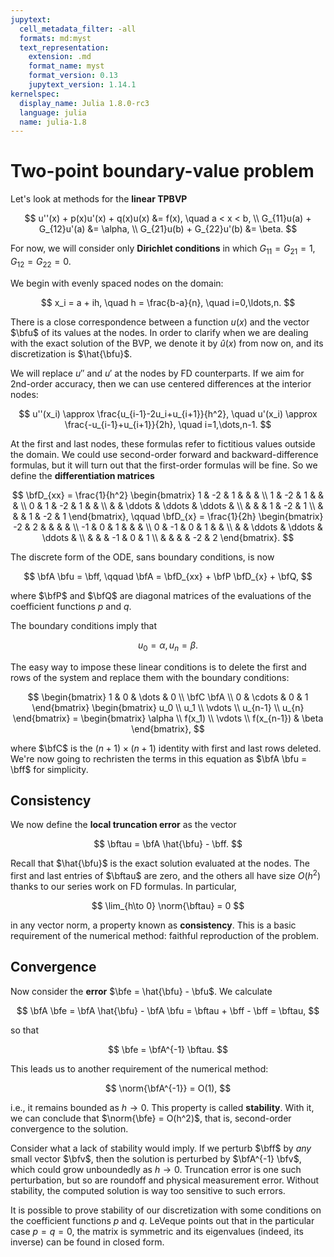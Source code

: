 ```yaml
---
jupytext:
  cell_metadata_filter: -all
  formats: md:myst
  text_representation:
    extension: .md
    format_name: myst
    format_version: 0.13
    jupytext_version: 1.14.1
kernelspec:
  display_name: Julia 1.8.0-rc3
  language: julia
  name: julia-1.8
---
```


# Two-point boundary-value problem

Let's look at methods for the **linear TPBVP**

$$
u''(x) + p(x)u'(x) + q(x)u(x) &= f(x), \quad a < x < b, \\ 
G_{11}u(a) + G_{12}u'(a)  &= \alpha, \\ 
G_{21}u(b) + G_{22}u'(b)  &= \beta. 
$$

For now, we will consider only **Dirichlet conditions** in which $G_{11}=G_{21}=1$, $G_{12}=G_{22}=0$.

We begin with evenly spaced nodes on the domain:

$$
x_i = a + ih, \quad h = \frac{b-a}{n}, \quad i=0,\ldots,n.
$$

There is a close correspondence between a function $u(x)$ and the vector $\bfu$ of its values at the nodes. In order to clarify when we are dealing with the exact solution of the BVP, we denote it by $\hat{u}(x)$ from now on, and its discretization is $\hat{\bfu}$.


We will replace $u''$ and $u'$ at the nodes by FD counterparts. If we aim for 2nd-order accuracy, then we can use centered differences at the interior nodes:

$$
u''(x_i) \approx \frac{u_{i-1}-2u_i+u_{i+1}}{h^2}, \quad u'(x_i) \approx \frac{-u_{i-1}+u_{i+1}}{2h}, \quad i=1,\dots,n-1. 
$$

At the first and last nodes, these formulas refer to fictitious values outside the domain. We could use second-order forward and backward-difference formulas, but it will turn out that the first-order formulas will be fine. So we define the **differentiation matrices** 

$$
\bfD_{xx} = \frac{1}{h^2}  \begin{bmatrix} 
1 & -2 & 1 & & & \\ 
1 & -2 & 1 & & & \\ 
0 & 1 & -2 & 1 & & \\ 
& & \ddots & \ddots & \ddots & \\ 
& & & 1 & -2 & 1 \\
& & & 1 & -2 & 1 
\end{bmatrix}, 
\qquad 
\bfD_{x} = \frac{1}{2h}  \begin{bmatrix} 
-2 & 2 & & & & \\ 
-1 & 0 & 1 & & & \\ 
0 & -1 & 0 & 1 & & \\ 
& & \ddots & \ddots & \ddots & \\ 
& & & -1 & 0 & 1 \\
& & & & -2 & 2 
\end{bmatrix}.
$$

The discrete form of the ODE, sans boundary conditions, is now

$$
\bfA \bfu = \bff, \qquad \bfA = \bfD_{xx} + \bfP \bfD_{x} + \bfQ,
$$

where $\bfP$ and $\bfQ$ are diagonal matrices of the evaluations of the coefficient functions $p$ and $q$. 

The boundary conditions imply that

$$
u_0 = \alpha, \, u_n = \beta. 
$$

<!-- Recall that matrix-vector multiplication is identical to a linear combination of the matrix columns:

$$
\bfA \bfu = u_0 \bfa_0 + u_1 \bfa_1 + \cdots + u_n \bfa_n. 
$$

Hence the linear system is 

$$
\alpha \bfa_0 + u_1 \bfa_1 + \cdots + \beta \bfa_n & = \bff \\ 
u_1 \bfa_1 + \cdots + u_{n-1} \bfa_{n-1} & = \bff - \alpha \bfa_0  - \beta \bfa_n,
$$

where the right-hand side is a known vector. The left-hand side has $n+1$ rows but only $n-1$ unknowns. Let $\bfC$ be the $(n+1)\times(n+1)$ identity with first and last rows deleted. We arrive at the square linear system

$$
\bfC \bfA \begin{bmatrix} u_1 \\ u_2 \\ \vdots \\ u_{n-1} \end{bmatrix} 
= \begin{bmatrix} f(x_1) - \alpha (1/h^2 + p(x_1)/2h + q(x_1)) \\ f(x_2) \\ \vdots \\ f(x_{n-1}) - \beta (1/h^2 + p(x_{n-1})/2h + q(x_{n-1}))  \end{bmatrix}. 
$$ -->

The easy way to impose these linear conditions is to delete the first and rows of the system and replace them with the boundary conditions: 

$$
\begin{bmatrix} 1 & 0 & \dots & 0 \\ \bfC \bfA  \\ 0 & \cdots & 0 & 1 \end{bmatrix} 
\begin{bmatrix} u_0 \\ u_1 \\ \vdots \\ u_{n-1} \\ u_{n} \end{bmatrix} 
= \begin{bmatrix} \alpha \\ f(x_1) \\ \vdots \\ f(x_{n-1}) & \beta \end{bmatrix},
$$ 

where $\bfC$ is the $(n+1)\times(n+1)$ identity with first and last rows deleted. We're now going to rechristen the terms in this equation as $\bfA \bfu = \bff$ for simplicity.

## Consistency

We now define the **local truncation error** as the vector

$$
\bftau = \bfA \hat{\bfu} - \bff. 
$$

Recall that $\hat{\bfu}$ is the exact solution evaluated at the nodes. The first and last entries of $\bftau$ are zero, and the others all have size $O(h^2)$ thanks to our series work on FD formulas. In particular,

$$
\lim_{h\to 0} \norm{\bftau} = 0
$$

in any vector norm, a property known as **consistency**. This is a basic requirement of the numerical method: faithful reproduction of the problem.

## Convergence

Now consider the **error** $\bfe = \hat{\bfu} - \bfu$. We calculate 

$$
\bfA \bfe = \bfA \hat{\bfu} - \bfA \bfu = \bftau + \bff - \bff = \bftau,
$$

so that 

$$
\bfe = \bfA^{-1} \bftau. 
$$

This leads us to another requirement of the numerical method:

$$
\norm{\bfA^{-1}} = O(1),
$$

i.e., it remains bounded as $h\to 0$. This property is called **stability**. With it, we can conclude that $\norm{\bfe} = O(h^2)$, that is, second-order convergence to the solution.

Consider what a lack of stability would imply. If we perturb $\bff$ by *any* small vector $\bfv$, then the solution is perturbed by $\bfA^{-1} \bfv$, which could grow unboundedly as $h\to 0$. Truncation error is one such perturbation, but so are roundoff and physical measurement error. Without stability, the computed solution is way too sensitive to such errors.

It is possible to prove stability of our discretization with some conditions on the coefficient functions $p$ and $q$. LeVeque points out that in the particular case $p=q=0$, the matrix is symmetric and its eigenvalues (indeed, its inverse) can be found in closed form.
